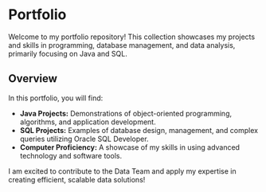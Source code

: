 # Portfolio
 Welcome to my portfolio repository! This collection showcases my projects and skills in programming, database management, and data analysis, primarily focusing on Java and SQL. 
## Overview
In this portfolio, you will find:
- **Java Projects:** Demonstrations of object-oriented programming, algorithms, and application development.
- **SQL Projects:** Examples of database design, management, and complex queries utilizing Oracle SQL Developer.
- **Computer Proficiency:** A showcase of my skills in using advanced technology and software tools.

I am excited to contribute to the Data Team and apply my expertise in creating efficient, scalable data solutions!
